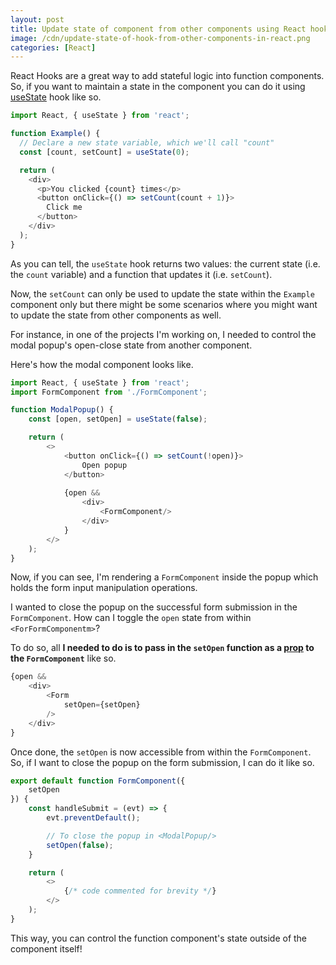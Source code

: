 ```yaml
---
layout: post
title: Update state of component from other components using React hooks
image: /cdn/update-state-of-hook-from-other-components-in-react.png
categories: [React]
---
```


React Hooks are a great way to add stateful logic into function components. So, if you want to maintain a state in the component you can do it using [useState](https://reactjs.org/docs/hooks-state.html) hook like so.

```js
import React, { useState } from 'react';

function Example() {
  // Declare a new state variable, which we'll call "count"
  const [count, setCount] = useState(0);

  return (
    <div>
      <p>You clicked {count} times</p>
      <button onClick={() => setCount(count + 1)}>
        Click me
      </button>
    </div>
  );
}
```

As you can tell, the `useState` hook returns two values: the current state (i.e. the `count` variable) and a function that updates it (i.e. `setCount`).

Now, the `setCount` can only be used to update the state within the `Example` component only but there might be some scenarios where you might want to update the state from other components as well.

For instance, in one of the projects I'm working on, I needed to control the modal popup's open-close state from another component.

Here's how the modal component looks like.

```js
import React, { useState } from 'react';
import FormComponent from './FormComponent';

function ModalPopup() {
    const [open, setOpen] = useState(false);

    return (
        <>
            <button onClick={() => setCount(!open)}>
                Open popup
            </button>
            
            {open && 
                <div>
                    <FormComponent/>
                </div>
            }
        </>
    );
}
```

Now, if you can see, I'm rendering a `FormComponent` inside the popup which holds the form input manipulation operations.

I wanted to close the popup on the successful form submission in the `FormComponent`. How can I toggle the `open` state from within `<ForFormComponentm>`?

To do so, all **I needed to do is to pass in the `setOpen` function as a [prop](https://reactjs.org/docs/components-and-props.html) to the `FormComponent`** like so.

```js
{open && 
    <div>
        <Form
            setOpen={setOpen}
        />
    </div>
}
```

Once done, the `setOpen` is now accessible from within the `FormComponent`. So, if I want to close the popup on the form submission, I can do it like so.

```js
export default function FormComponent({
    setOpen
}) {
    const handleSubmit = (evt) => {
        evt.preventDefault();

        // To close the popup in <ModalPopup/>
        setOpen(false);
    }

    return (
        <>
            {/* code commented for brevity */}
        </>
    );
}
```

This way, you can control the function component's state outside of the component itself!